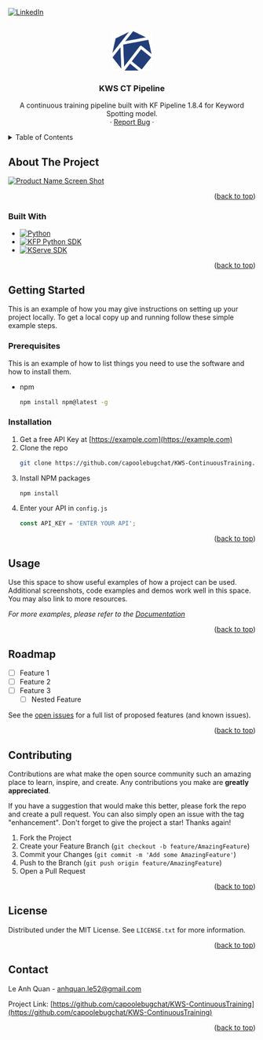 <!-- Improved compatibility of back to top link: See: https://github.com/othneildrew/Best-README-Template/pull/73 -->
<a name="readme-top"></a>
<!--


<!-- PROJECT SHIELDS -->

[![LinkedIn][linkedin-shield]][linkedin-url]

<!-- PROJECT LOGO -->
<br />
<div align="center">
  <a href="https://github.com/capoolebugchat/KWS-ContinuousTraining">
    <img src="images/KFP-logo.png" alt="Logo" width="80" height="80">
  </a>

<h3 align="center">KWS CT Pipeline</h3>

  <p align="center">
    A continuous training pipeline built with KF Pipeline 1.8.4 for Keyword Spotting model.
    <br />
    ·
    <a href="https://github.com/capoolebugchat/KWS-ContinuousTraining/issues">Report Bug</a>
    ·
  </p>
</div>

<!-- TABLE OF CONTENTS -->
<details>
  <summary>Table of Contents</summary>
  <ol>
    <li>
      <a href="#about-the-project">About The Project</a>
      <ul>
        <li><a href="#built-with">Built With</a></li>
      </ul>
    </li>
    <li>
      <a href="#getting-started">Getting Started</a>
      <ul>
        <li><a href="#prerequisites">Prerequisites</a></li>
        <li><a href="#installation">Installation</a></li>
      </ul>
    </li>
    <li><a href="#usage">Usage</a></li>
    <li><a href="#contact">Contact</a></li>
  </ol>
</details>



<!-- ABOUT THE PROJECT -->
## About The Project

[![Product Name Screen Shot][product-screenshot]](https://example.com)

<p align="right">(<a href="#readme-top">back to top</a>)</p>


### Built With

* [![Python][Python.py]][Python-url]
* [![KFP Python SDK][KFP.py]][KFP-url]
* [![KServe SDK][KServe.py]][KServe-url]

<p align="right">(<a href="#readme-top">back to top</a>)</p>



<!-- GETTING STARTED -->
## Getting Started

This is an example of how you may give instructions on setting up your project locally.
To get a local copy up and running follow these simple example steps.

### Prerequisites

This is an example of how to list things you need to use the software and how to install them.
* npm
  ```sh
  npm install npm@latest -g
  ```

### Installation

1. Get a free API Key at [https://example.com](https://example.com)
2. Clone the repo
   ```sh
   git clone https://github.com/capoolebugchat/KWS-ContinuousTraining.git
   ```
3. Install NPM packages
   ```sh
   npm install
   ```
4. Enter your API in `config.js`
   ```js
   const API_KEY = 'ENTER YOUR API';
   ```

<p align="right">(<a href="#readme-top">back to top</a>)</p>



<!-- USAGE EXAMPLES -->
## Usage

Use this space to show useful examples of how a project can be used. Additional screenshots, code examples and demos work well in this space. You may also link to more resources.

_For more examples, please refer to the [Documentation](https://example.com)_

<p align="right">(<a href="#readme-top">back to top</a>)</p>



<!-- ROADMAP -->
## Roadmap

- [ ] Feature 1
- [ ] Feature 2
- [ ] Feature 3
    - [ ] Nested Feature

See the [open issues](https://github.com/capoolebugchat/KWS-ContinuousTraining/issues) for a full list of proposed features (and known issues).

<p align="right">(<a href="#readme-top">back to top</a>)</p>



<!-- CONTRIBUTING -->
## Contributing

Contributions are what make the open source community such an amazing place to learn, inspire, and create. Any contributions you make are **greatly appreciated**.

If you have a suggestion that would make this better, please fork the repo and create a pull request. You can also simply open an issue with the tag "enhancement".
Don't forget to give the project a star! Thanks again!

1. Fork the Project
2. Create your Feature Branch (`git checkout -b feature/AmazingFeature`)
3. Commit your Changes (`git commit -m 'Add some AmazingFeature'`)
4. Push to the Branch (`git push origin feature/AmazingFeature`)
5. Open a Pull Request

<p align="right">(<a href="#readme-top">back to top</a>)</p>



<!-- LICENSE -->
## License

Distributed under the MIT License. See `LICENSE.txt` for more information.

<p align="right">(<a href="#readme-top">back to top</a>)</p>



<!-- CONTACT -->
## Contact

Le Anh Quan - anhquan.le52@gmail.com

Project Link: [https://github.com/capoolebugchat/KWS-ContinuousTraining](https://github.com/capoolebugchat/KWS-ContinuousTraining)

<p align="right">(<a href="#readme-top">back to top</a>)</p>



<!-- MARKDOWN LINKS & IMAGES -->
<!-- https://www.markdownguide.org/basic-syntax/#reference-style-links -->
[linkedin-shield]: https://img.shields.io/badge/-LinkedIn-black.svg?style=for-the-badge&logo=linkedin&colorB=555
[linkedin-url]: https://www.linkedin.com/in/quan-le-anh-6aa6a6200/
[product-screenshot]: images/screenshot.png
[Python.py]:https://img.shields.io/github/pipenv/locked/python-version/capoolebugchat/KWS-ContinuousTrainingKWS-ContinuousTraining
[Python-url]: python.com
[KFP.py]: https://img.shields.io/badge/kfp-v1.8.4-green
[KFP-url]: https://kubeflow-pipelines.readthedocs.io/en/1.8.13/
[KServe.py]: https://img.shields.io/badge/kserve-v0.8.0-green
[KServe-url]: https://kserve.github.io/website/0.8 